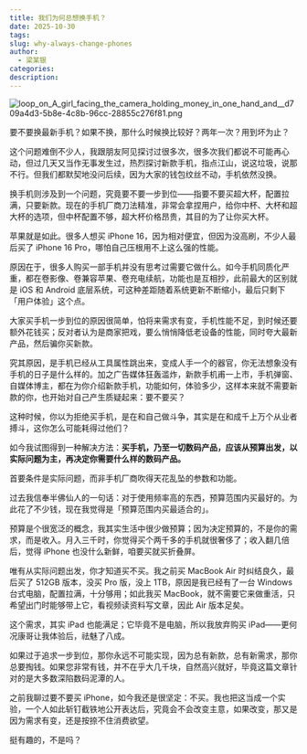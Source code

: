 ```yaml
---
title: 我们为何总想换手机？
date: 2025-10-30
tags:
slug: why-always-change-phones
author:
  - 梁某银
categories:
description:
---
```

![loop_on_A_girl_facing_the_camera_holding_money_in_one_hand_and__d709a4d3-5b8e-4c8b-96cc-28855c276f81.png](https://img.liangmouyin.com/2025/10/d559626a52f049365acff4c0495c561a.png)

要不要换最新手机？如果不换，那什么时候换比较好？两年一次？用到坏为止？

这个问题难倒不少人，我跟朋友阿见探讨过很多次，很多次我们都说不可能再心动，但过几天又当作无事发生过，热烈探讨新款手机，指点江山，说这垃圾，说那不行。但我们都默契地没问后续，因为大家的钱包纹丝不动，手机依然没换。

换手机则涉及到一个问题，究竟要不要一步到位——指要不要买超大杯，配置拉满，只要新款。现在的手机厂商刀法精准，非常会拿捏用户，给你中杯、大杯和超大杯的选项，但中杯配置不够，超大杯价格昂贵，其目的为了让你买大杯。

苹果就是如此。很多人想买 iPhone 16，因为相对便宜，但因为没高刷，不少人最后买了 iPhone 16 Pro，哪怕自己压根用不上这么强的性能。

原因在于，很多人购买一部手机并没有思考过需要它做什么。如今手机同质化严重，都在卷影像、卷兼容苹果、卷充电续航，功能也是互相抄，此前最大的区别就是 iOS 和 Android 底层系统，可这种差距随着系统更新不断缩小，最后只剩下「用户体验」这个点。

大家买手机一步到位的原因很简单，怕将来需求有变，手机性能不足，到时候还要额外花钱买；反对者认为是商家把戏，要么悄悄降低老设备的性能，同时夸大最新产品，然后骗你买新款。

究其原因，是手机已经从工具属性跳出来，变成人手一个的器官，你无法想象没有手机的日子是什么样的。加之广告媒体狂轰滥炸，新款手机甫一上市，手机弹窗、自媒体博主，都在为你介绍新款手机，功能如何，体验多少，这样本来就不需要新款的你，也开始对自己产生质疑起来：要不要买？

这种时候，你以为拒绝买手机，是在和自己做斗争，其实是在和成千上万个从业者搏斗，这你怎么可能耗得过他们？

如今我试图得到一种解决方法：**买手机，乃至一切数码产品，应该从预算出发，以实际问题为主，再决定你需要什么样的数码产品。**

首要条件是实际问题，而非手机厂商吹得天花乱坠的参数和功能。

过去我信奉半佛仙人的一句话：对于使用频率高的东西，预算范围内买最好的。为此花了不少钱，现在我觉得是「预算范围内买最适合的」。

预算是个很宽泛的概念，我其实生活中很少做预算；因为决定预算的，不是你的需求，而是收入。月入三千时，你觉得买个两千多的手机就很奢侈了；收入翻几倍后，觉得 iPhone 也没什么新鲜，咱要买就买折叠屏。

唯有从实际问题出发，你才知道买不买。我之前买 MacBook Air 时纠结良久，最后买了 512GB 版本，没买 Pro 版，没上 1TB，原因是我已经有了一台 Windows 台式电脑，配置拉满，十分够用；如此我买 MacBook，就不需要它来做重活，只希望出门时能够带上它，看视频读资料写文章，因此 Air 版本足矣。

这个需求，其实 iPad 也能满足；它毕竟不是电脑，所以我放弃购买 iPad——更何况康哥让我体验后，祛魅了八成。

如果过于追求一步到位，那你永远不可能实现，因为总有新款，总有新需求，那你总要掏钱。如果您非常有钱，并不在乎大几千块，自然高兴就好，毕竟这篇文章针对的是大多数深陷数码泥潭的人。

之前我聊过要不要买 iPhone，如今我还是很坚定：不买。我也把这当成一个实验，一个人如此斩钉截铁地公开表达后，究竟会不会改变主意，如果改变，那又是因为需求有变，还是按捺不住消费欲望。

挺有趣的，不是吗？